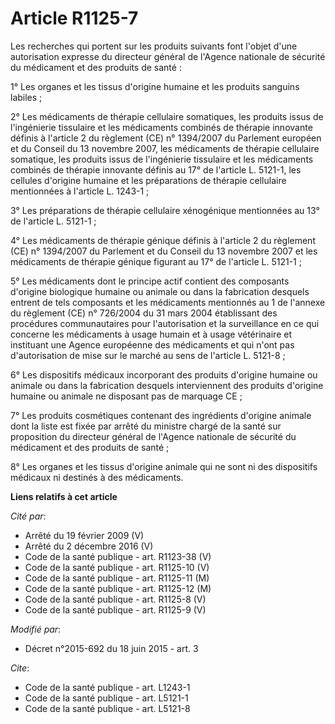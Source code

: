 # Article R1125-7

Les recherches qui portent sur les produits suivants font l'objet d'une autorisation expresse du directeur général de
l'Agence nationale de sécurité du médicament et des produits de santé : 

1° Les organes et les tissus d'origine humaine et les produits sanguins labiles ; 

2° Les médicaments de thérapie cellulaire somatiques, les produits issus de l'ingénierie tissulaire et les médicaments
combinés de thérapie innovante définis à l'article 2 du règlement (CE) n° 1394/2007 du Parlement européen et du Conseil du 13
novembre 2007, les médicaments de thérapie cellulaire somatique, les produits issus de l'ingénierie tissulaire et les
médicaments combinés de thérapie innovante définis au 17° de l'article L. 5121-1, les cellules d'origine humaine et les
préparations de thérapie cellulaire mentionnées à l'article L. 1243-1 ; 

3° Les préparations de thérapie cellulaire xénogénique mentionnées au 13° de l'article L. 5121-1 ; 

4° Les médicaments de thérapie génique définis à l'article 2 du règlement (CE) n° 1394/2007 du Parlement et du Conseil du 13
novembre 2007 et les médicaments de thérapie génique figurant au 17° de l'article L. 5121-1 ; 

5° Les médicaments dont le principe actif contient des composants d'origine biologique humaine ou animale ou dans la
fabrication desquels entrent de tels composants et les médicaments mentionnés au 1 de l'annexe du règlement (CE) n° 726/2004
du 31 mars 2004 établissant des procédures communautaires pour l'autorisation et la surveillance en ce qui concerne les
médicaments à usage humain et à usage vétérinaire et instituant une Agence européenne des médicaments et qui n'ont pas
d'autorisation de mise sur le marché au sens de l'article L. 5121-8 ; 

6° Les dispositifs médicaux incorporant des produits d'origine humaine ou animale ou dans la fabrication desquels
interviennent des produits d'origine humaine ou animale ne disposant pas de marquage CE ; 

7° Les produits cosmétiques contenant des ingrédients d'origine animale dont la liste est fixée par arrêté du ministre chargé
de la santé sur proposition du directeur général de l'Agence nationale de sécurité du médicament et des produits de santé ; 

8° Les organes et les tissus d'origine animale qui ne sont ni des dispositifs médicaux ni destinés à des médicaments.

**Liens relatifs à cet article**

_Cité par_:

  - Arrêté du 19 février 2009 (V)
  - Arrêté du 2 décembre 2016 (V)
  - Code de la santé publique - art. R1123-38 (V)
  - Code de la santé publique - art. R1125-10 (V)
  - Code de la santé publique - art. R1125-11 (M)
  - Code de la santé publique - art. R1125-12 (M)
  - Code de la santé publique - art. R1125-8 (V)
  - Code de la santé publique - art. R1125-9 (V)

_Modifié par_:

  - Décret n°2015-692 du 18 juin 2015 - art. 3

_Cite_:

  - Code de la santé publique - art. L1243-1
  - Code de la santé publique - art. L5121-1
  - Code de la santé publique - art. L5121-8
